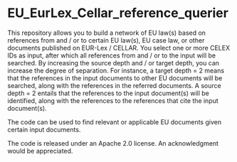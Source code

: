 # EU_EurLex_Cellar_reference_querier

This repository allows you to build a network of EU law(s) based on references from and / or to certain EU law(s), EU case law, or other documents published on EUR-Lex / CELLAR. You select one or more CELEX IDs as input, after which all references from and / or to the input will be searched. By increasing the source depth and / or target depth, you can increase the degree of separation. For instance, a target depth = 2 means that the references in the input documents to other EU documents will be searched, along with the references in the referred documents. A source depth = 2 entails that the references to the input document(s) will be identified, along with the references to the references that cite the input document(s).

The code can be used to find relevant or applicable EU documents given certain input documents.

The code is released under an Apache 2.0 license. An acknowledgment would be appreciated.